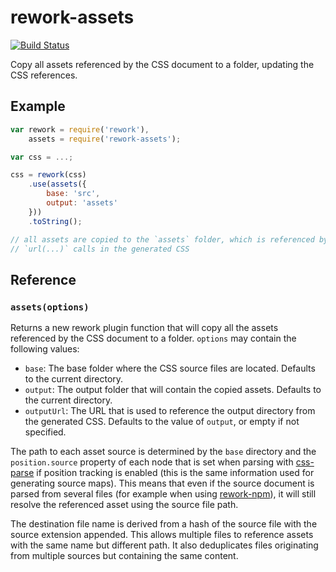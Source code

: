 # rework-assets

[![Build Status](https://drone.io/github.com/conradz/rework-assets/status.png)](https://drone.io/github.com/conradz/rework-assets/latest)

Copy all assets referenced by the CSS document to a folder, updating the CSS
references.

## Example

```js
var rework = require('rework'),
    assets = require('rework-assets');

var css = ...;

css = rework(css)
    .use(assets({
        base: 'src',
        output: 'assets'
    }))
    .toString();

// all assets are copied to the `assets` folder, which is referenced by all
// `url(...)` calls in the generated CSS
```

## Reference

### `assets(options)`

Returns a new rework plugin function that will copy all the assets referenced by the CSS document to a folder. `options` may contain the following values:

 * `base`: The base folder where the CSS source files are located. Defaults to
   the current directory.
 * `output`: The output folder that will contain the copied assets. Defaults to
   the current directory.
 * `outputUrl`: The URL that is used to reference the output directory from the
   generated CSS.  Defaults to the value of `output`, or empty if not
   specified.

The path to each asset source is determined by the `base` directory and the
`position.source` property of each node that is set when parsing with
[css-parse](https://github.com/reworkcss/css-parse) if position tracking is
enabled (this is the same information used for generating source maps). This
means that even if the source document is parsed from several files (for
example when using [rework-npm](https://github.com/conradz/rework-npm)), it
will still resolve the referenced asset using the source file path.

The destination file name is derived from a hash of the source file with the
source extension appended. This allows multiple files to reference assets with
the same name but different path. It also deduplicates files originating from
multiple sources but containing the same content.
